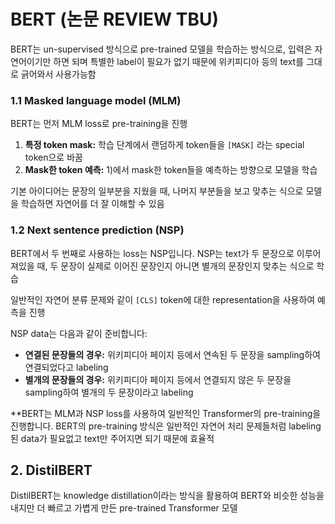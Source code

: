 # BERT (논문 REVIEW TBU)

BERT는 un-supervised 방식으로 pre-trained 모델을 학습하는 방식으로, 입력은 자연어이기만 하면 되며 특별한 label이 필요가 없기 때문에 위키피디아 등의 text를 그대로 긁어와서 사용가능함

### 1.1 Masked language model (MLM)

BERT는 먼저 MLM loss로 pre-training을 진행

1. **특정 token mask:** 학습 단계에서 랜덤하게 token들을 `[MASK]` 라는 special token으로 바꿈
2. **Mask한 token 예측:** 1)에서 mask한 token들을 예측하는 방향으로 모델을 학습

기본 아이디어는 문장의 일부분을 지웠을 때, 나머지 부분들을 보고 맞추는 식으로 모델을 학습하면 자연어를 더 잘 이해할 수 있음
### 1.2 Next sentence prediction (NSP)

BERT에서 두 번째로 사용하는 loss는 NSP입니다. NSP는 text가 두 문장으로 이루어져있을 때, 두 문장이 실제로 이어진 문장인지 아니면 별개의 문장인지 맞추는 식으로 학습

일반적인 자연어 분류 문제와 같이 `[CLS]` token에 대한 representation을 사용하여 예측을 진행

NSP data는 다음과 같이 준비합니다:

- **연결된 문장들의 경우:** 위키피디아 페이지 등에서 연속된 두 문장을 sampling하여 연결되었다고 labeling
- **별개의 문장들의 경우:** 위키피디아 페이지 등에서 연결되지 않은 두 문장을 sampling하여 별개의 두 문장이라고 labeling


**BERT는 MLM과 NSP loss를 사용하여 일반적인 Transformer의 pre-training을 진행합니다. BERT의 pre-training 방식은 일반적인 자연어 처리 문제들처럼 labeling된 data가 필요없고 text만 주어지면 되기 때문에 효율적

## 2. DistilBERT

DistilBERT는 knowledge distillation이라는 방식을 활용하여 BERT와 비슷한 성능을 내지만 더 빠르고 가볍게 만든 pre-trained Transformer 모델

